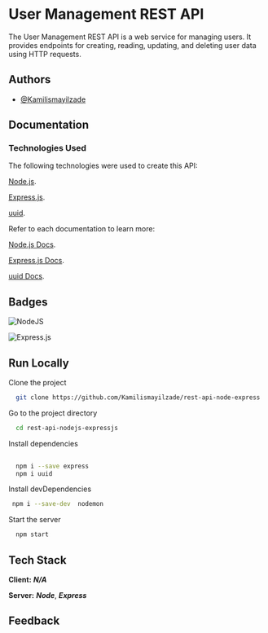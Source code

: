 
# User Management REST API

The User Management REST API is a web service for managing users. It provides endpoints for creating, reading, updating, and deleting user data using HTTP requests.


## Authors

- [@Kamilismayilzade](https://www.github.com/Kamilismayilzade)


## Documentation

### Technologies Used
The following technologies were used to create this API:

[Node.js](https://nodejs.org/en).

[Express.js](https://expressjs.com/).

[uuid](https://www.npmjs.com/package/uuid).

Refer to each documentation to learn more:

[Node.js Docs](https://nodejs.org/en/docs).

[Express.js Docs](https://expressjs.com/en/starter/installing.html).

[uuid Docs](https://www.npmjs.com/package/uuid).
## Badges

![NodeJS](https://img.shields.io/badge/node.js-6DA55F?style=plastic&logo=node.js&logoColor=white)

 ![Express.js](https://img.shields.io/badge/express.js-%23404d59.svg?style=plastic&logo=express&logoColor=%2361DAFB)
## Run Locally

Clone the project

```bash
  git clone https://github.com/Kamilismayilzade/rest-api-node-express
```

Go to the project directory

```bash
  cd rest-api-nodejs-expressjs
```

Install dependencies

```bash
  
  npm i --save express
  npm i uuid
```

Install devDependencies

```bash
 npm i --save-dev  nodemon
```

Start the server

```bash
  npm start
```


## Tech Stack

**Client:** *****N/A*****

**Server:** *****Node*****, *****Express*****


## Feedback


